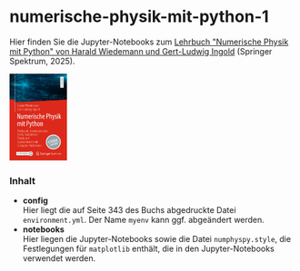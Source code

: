 # numerische-physik-mit-python-1

Hier finden Sie die Jupyter-Notebooks zum [Lehrbuch "Numerische Physik mit Python" von Harald Wiedemann und Gert-Ludwig Ingold](https://link.springer.com/book/10.1007/978-3-662-69567-8) (Springer Spektrum, 2025).

<img src="978-3-662-69567-8.webp"  width="20%" height="20%">

### Inhalt

* **config**   
    Hier liegt die auf Seite 343 des Buchs abgedruckte Datei `environment.yml`. Der Name `myenv` kann ggf. abgeändert werden.
* **notebooks**   
    Hier liegen die Jupyter-Notebooks sowie die Datei `numphyspy.style`, die Festlegungen für `matplotlib` enthält, die in
    den Jupyter-Notebooks verwendet werden.
